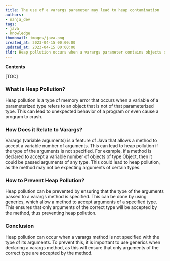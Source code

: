 ```yaml
---
title: The use of a varargs parameter may lead to heap contamination
authors:
- nanja_dev
tags:
- java
- knowledge
thumbnail: images/java.png
created_at: 2023-04-15 00:00:00
updated_at: 2023-04-15 00:00:00
tldr: Heap pollution occurs when a varargs parameter contains objects of the wrong type.
---
```


**Contents**

[TOC]

### What is Heap Pollution?
Heap pollution is a type of memory error that occurs when a variable of a parameterized type refers to an object that is not of that parameterized type. This can lead to unexpected behavior of a program or even cause a program to crash.

### How Does it Relate to Varargs?
Varargs (variable arguments) is a feature of Java that allows a method to accept a variable number of arguments. This can lead to heap pollution if the type of the arguments is not specified. For example, if a method is declared to accept a variable number of objects of type Object, then it could be passed arguments of any type. This could lead to heap pollution, as the method may not be expecting arguments of certain types.

### How to Prevent Heap Pollution?
Heap pollution can be prevented by ensuring that the type of the arguments passed to a varargs method is specified. This can be done by using generics, which allow a method to accept arguments of a specified type. This ensures that only arguments of the correct type will be accepted by the method, thus preventing heap pollution.

### Conclusion
Heap pollution can occur when a varargs method is not specified with the type of its arguments. To prevent this, it is important to use generics when declaring a varargs method, as this will ensure that only arguments of the correct type are accepted by the method.

